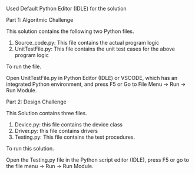 Used Default Python Editor (IDLE) for the solution

Part 1: Algoritmic Challenge

This solution contains the following two Python files.

1. Source_code.py: This file contains the actual program logic
2. UnitTestFile.py: This file contains the unit test cases for the above program logic

To run the file.

Open UnitTestFile.py in Python Editor (IDLE) or VSCODE, which has an integrated Python environment, and press F5 or Go to File Menu -> Run -> Run Module.


Part 2: Design Challenge

This Solution contains three files.

1. Device.py: this file contains the device class
2. Driver.py: this file contains drivers
3. Testing.py: This file contains the test procedures.

To run this solution.

Open the Testing.py file in the Python script editor (IDLE), press F5 or go to the file menu -> Run -> Run Module.
